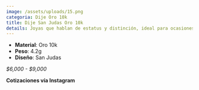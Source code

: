 ```yaml
---
image: /assets/uploads/15.png
categoria: Dije Oro 10k
title: Dije San Judas Oro 10k
details: Joyas que hablan de estatus y distinción, ideal para ocasiones que lo merecen
---
```

* **Material**: Oro 10k
* **Peso**: 4.2g
* **Diseño**: San Judas

*$﻿6,000 - $9,000*

**Cotizaciones vía Instagram**